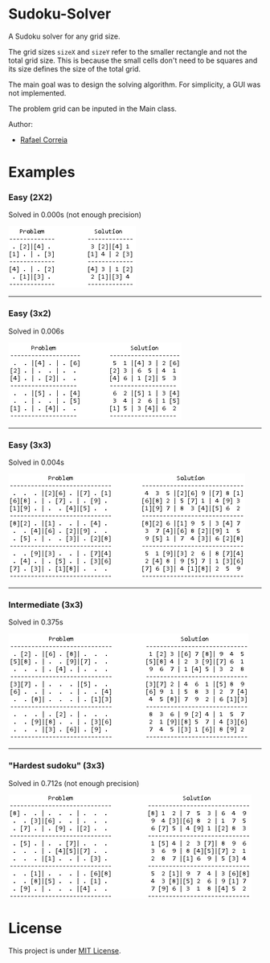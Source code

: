 # Sudoku-Solver
A Sudoku solver for any grid size.

The grid sizes ```sizeX``` and ```sizeY``` refer to the smaller rectangle and not the total grid size.
This is because the small cells don't need to be squares and its size defines the size of the total grid.

The main goal was to design the solving algorithm.
For simplicity, a GUI was not implemented. 

The problem grid can be inputed in the Main class.

Author:
* [Rafael Correia](https://sourcerer.io/leafarcoder)

# Examples

### Easy (2X2)
Solved in 0.000s (not enough precision)

![](https://github.com/LeafarCoder/Sudoku-Solver/blob/master/Images/easy_2x2_sudoku.PNG)

---

### Easy (3x2)
Solved in 0.006s

![](https://github.com/LeafarCoder/Sudoku-Solver/blob/master/Images/easy_3x2_sudoku.PNG)

---

### Easy (3x3)
Solved in 0.004s

![](https://github.com/LeafarCoder/Sudoku-Solver/blob/master/Images/easy_3x3_sudoku.PNG)

---

### Intermediate (3x3)
Solved in 0.375s

![](https://github.com/LeafarCoder/Sudoku-Solver/blob/master/Images/intermediate_3x3_sudoku.PNG)

---

### "Hardest sudoku" (3x3)
Solved in 0.712s (not enough precision)

![](https://github.com/LeafarCoder/Sudoku-Solver/blob/master/Images/hardest_3x3_sudoku.PNG)




# License
This project is under [MIT License](https://github.com/LeafarCoder/Sudoku-Solver/blob/master/LICENSE).
